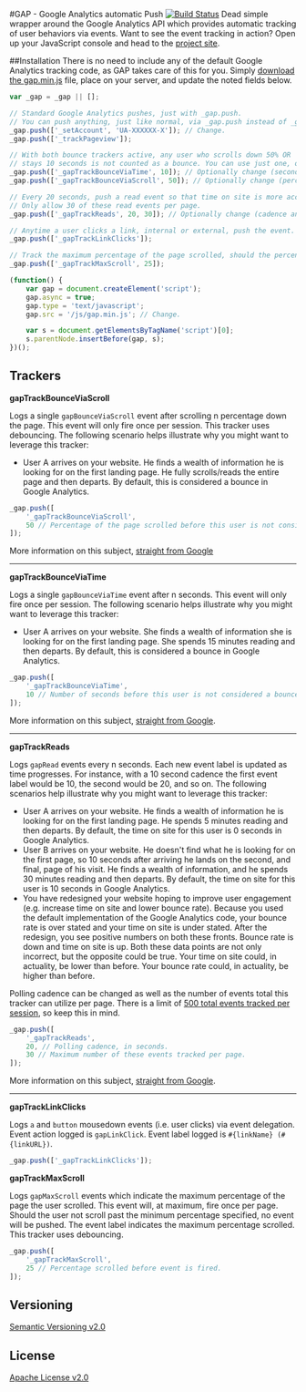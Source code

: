 #GAP - Google Analytics automatic Push [![Build Status](https://travis-ci.org/rockymadden/gap.png?branch=master)](https://travis-ci.org/rockymadden/gap)
Dead simple wrapper around the Google Analytics API which provides automatic tracking of user behaviors via events. Want to see the event tracking in action? Open up your JavaScript console and head to the [project site](http://rockymadden.com/gap/).

##Installation
There is no need to include any of the default Google Analytics tracking code, as GAP takes care of this for you. Simply [download the gap.min.js](https://raw.github.com/rockymadden/gap/master/gap.min.js) file, place on your server, and update the noted fields below.

```javascript
var _gap = _gap || [];

// Standard Google Analytics pushes, just with _gap.push. 
// You can push anything, just like normal, via _gap.push instead of _gaq.push.
_gap.push(['_setAccount', 'UA-XXXXXX-X']); // Change.
_gap.push(['_trackPageview']);

// With both bounce trackers active, any user who scrolls down 50% OR
// stays 10 seconds is not counted as a bounce. You can use just one, or none.
_gap.push(['_gapTrackBounceViaTime', 10]); // Optionally change (seconds).
_gap.push(['_gapTrackBounceViaScroll', 50]); // Optionally change (percentage).

// Every 20 seconds, push a read event so that time on site is more accurate.
// Only allow 30 of these read events per page.
_gap.push(['_gapTrackReads', 20, 30]); // Optionally change (cadence and max read events per page).

// Anytime a user clicks a link, internal or external, push the event.
_gap.push(['_gapTrackLinkClicks']);

// Track the maximum percentage of the page scrolled, should the percentage be greater than or equal to 25.
_gap.push(['_gapTrackMaxScroll', 25]);

(function() {
	var gap = document.createElement('script');
	gap.async = true;
	gap.type = 'text/javascript';
	gap.src = '/js/gap.min.js'; // Change.

	var s = document.getElementsByTagName('script')[0];
	s.parentNode.insertBefore(gap, s);
})();
```

## Trackers

__gapTrackBounceViaScroll__

Logs a single ```gapBounceViaScroll``` event after scrolling n percentage down the page. This event will only fire once per session. This tracker uses debouncing. The following scenario helps illustrate why you might want to leverage this tracker: 

* User A arrives on your website. He finds a wealth of information he is looking for on the first landing page. He fully scrolls/reads the entire page and then departs. By default, this is considered a bounce in Google Analytics.


```javascript
_gap.push([
	'_gapTrackBounceViaScroll',
	50 // Percentage of the page scrolled before this user is not considered a bounce.
]);
```

More information on this subject, [straight from Google](http://analytics.blogspot.com/2012/07/tracking-adjusted-bounce-rate-in-google.html)

-----

__gapTrackBounceViaTime__

Logs a single ```gapBounceViaTime``` event after n seconds. This event will only fire once per session. The following scenario helps illustrate why you might want to leverage this tracker: 

* User A arrives on your website. She finds a wealth of information she is looking for on the first landing page. She spends 15 minutes reading and then departs. By default, this is considered a bounce in Google Analytics.

```javascript
_gap.push([
	'_gapTrackBounceViaTime',
	10 // Number of seconds before this user is not considered a bounce.
]);
```

More information on this subject, [straight from Google](http://analytics.blogspot.com/2012/07/tracking-adjusted-bounce-rate-in-google.html).

-----

__gapTrackReads__

Logs ```gapRead``` events every n seconds. Each new event label is updated as time progresses. For instance, with a 10 second cadence the first event label would be 10, the second would be 20, and so on. The following scenarios help illustrate why you might want to leverage this tracker: 

* User A arrives on your website. He finds a wealth of information he is looking for on the first landing page. He spends 5 minutes reading and then departs. By default, the time on site for this user is 0 seconds in Google Analytics.
* User B arrives on your website. He doesn't find what he is looking for on the first page, so 10 seconds after arriving he lands on the second, and final, page of his visit. He finds a wealth of information, and he spends 30 minutes reading and then departs. By default, the time on site for this user is 10 seconds in Google Analytics.
* You have redesigned your website hoping to improve user engagement (e.g. increase time on site and lower bounce rate). Because you used the default implementation of the Google Analytics code, your bounce rate is over stated and your time on site is under stated. After the redesign, you see positive numbers on both these fronts. Bounce rate is down and time on site is up. Both these data points are not only incorrect, but the opposite could be true. Your time on site could, in actuality, be lower than before. Your bounce rate could, in actuality, be higher than before.

Polling cadence can be changed as well as the number of events total this tracker can utilize per page. There is a limit of [500 total events tracked per session](https://developers.google.com/analytics/devguides/collection/gajs/limits-quotas), so keep this in mind.

```javascript
_gap.push([
	'_gapTrackReads',
	20, // Polling cadence, in seconds.
	30 // Maximum number of these events tracked per page.
]);
```

More information on this subject, [straight from Google](http://analytics.blogspot.com/2012/07/tracking-adjusted-bounce-rate-in-google.html).

-----

__gapTrackLinkClicks__

Logs ```a``` and ```button``` mousedown events (i.e. user clicks) via event delegation. Event action logged is ```gapLinkClick```. Event label logged is ```#{linkName} (#{linkURL})```.

```javascript
_gap.push(['_gapTrackLinkClicks']);
```

__gapTrackMaxScroll__

Logs ```gapMaxScroll``` events which indicate the maximum percentage of the page the user scrolled. This event will, at maximum, fire once per page. Should the user not scroll past the minimum percentage specified, no event will be pushed. The event label indicates the maximum percentage scrolled. This tracker uses debouncing.

```javascript
_gap.push([
	'_gapTrackMaxScroll',
	25 // Percentage scrolled before event is fired.
]);
```

## Versioning
[Semantic Versioning v2.0](http://semver.org/)

## License
[Apache License v2.0](http://www.apache.org/licenses/LICENSE-2.0)